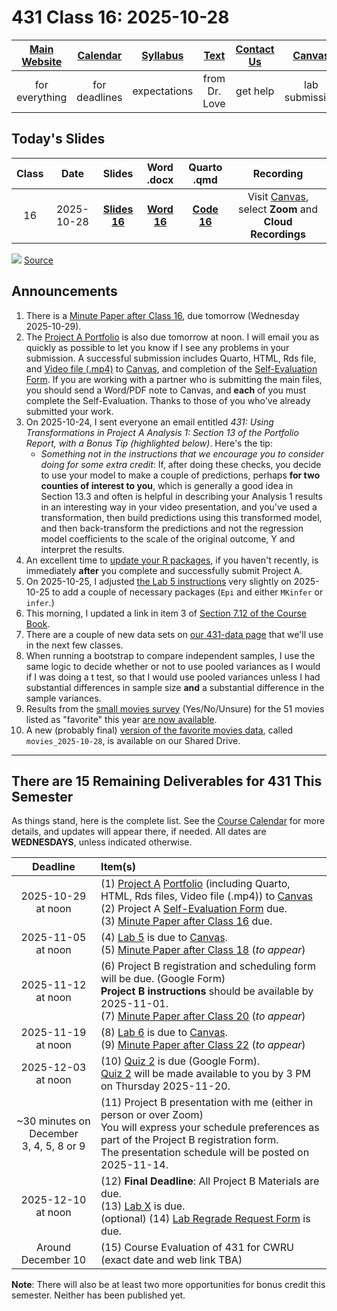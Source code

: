 # 431 Class 16: 2025-10-28

[Main Website](https://thomaselove.github.io/431-2025/) | [Calendar](https://thomaselove.github.io/431-2025/calendar.html) | [Syllabus](https://thomaselove.github.io/431-syllabus-2025/) | [Text](https://thomaselove.github.io/431-book/) | [Contact Us](https://thomaselove.github.io/431-2025/contact.html) | [Canvas](https://canvas.case.edu) | [Data and Code](https://github.com/THOMASELOVE/431-data)
:-----------: | :--------------: | :----------: | :---------: | :-------------: | :-----------: | :------------:
for everything | for deadlines | expectations | from Dr. Love | get help | lab submission | for downloads

## Today's Slides

Class | Date | Slides | Word .docx | Quarto .qmd | Recording
:---: | :--------: | :------: | :------: | :------: | :-------------:
16 | 2025-10-28 | **[Slides 16](https://thomaselove.github.io/431-slides-2025/class16.html)** | **[Word 16](https://thomaselove.github.io/431-slides-2025/class16w.docx)** | **[Code 16](https://github.com/THOMASELOVE/431-slides-2025/blob/main/class16.qmd)** | Visit [Canvas](https://canvas.case.edu/), select **Zoom** and **Cloud Recordings**

![](https://imgs.xkcd.com/comics/replication_crisis.png) [Source](https://xkcd.com/3117/)

## Announcements

1. There is a [Minute Paper after Class 16](https://bit.ly/431-2025-minute-16), due tomorrow (Wednesday 2025-10-29).
2. The [Project A Portfolio](https://thomaselove.github.io/431-projectA-2025/) is also due tomorrow at noon. I will email you as quickly as possible to let you know if I see any problems in your submission. A successful submission includes Quarto, HTML, Rds file, and [Video file (.mp4)](https://thomaselove.github.io/431-projectA-2025/portfolio.html#the-highlight-video) to [Canvas](https://canvas.case.edu/), and completion of the [Self-Evaluation Form](https://bit.ly/431-projectA-self-evaluation-2025). If you are working with a partner who is submitting the main files, you should send a Word/PDF note to Canvas, and **each** of you must complete the Self-Evaluation. Thanks to those of you who've already submitted your work.
3. On 2025-10-24, I sent everyone an email entitled *431: Using Transformations in Project A Analysis 1: Section 13 of the Portfolio Report, with a Bonus Tip (highlighted below)*. Here's the tip:
    - *Something not in the instructions that we encourage you to consider doing for some extra credit*: If, after doing these checks, you decide to use your model to make a couple of predictions, perhaps **for two counties of interest to you**, which is generally a good idea in Section 13.3 and often is helpful in describing your Analysis 1 results in an interesting way in your video presentation, and you've used a transformation, then build predictions using this transformed model, and then back-transform the predictions and not the regression model coefficients to the scale of the original outcome, Y and  interpret the results.
4. An excellent time to [update your R packages](https://github.com/THOMASELOVE/431-packages?tab=readme-ov-file#r-packages-to-install-for-431), if you haven't recently, is immediately **after** you complete and successfully submit Project A.
5. On 2025-10-25, I adjusted [the Lab 5 instructions](https://github.com/THOMASELOVE/431-labs-2025/tree/main/lab5) very slightly on 2025-10-25 to add a couple of necessary packages (`Epi` and either `MKinfer` or `infer`.)
6. This morning, I updated a link in item 3 of [Section 7.12 of the Course Book](https://thomaselove.github.io/431-book/07_transform.html#for-more-information).
7. There are a couple of new data sets on [our 431-data page](https://github.com/THOMASELOVE/431-data) that we'll use in the next few classes.
8. When running a bootstrap to compare independent samples, I use the same logic to decide whether or not to use pooled variances as I would if I was doing a t test, so that I would use pooled variances unless I had substantial differences in sample size **and** a substantial difference in the sample variances.
9. Results from the [small movies survey](https://github.com/THOMASELOVE/431-classes-2025/blob/main/movies/small_survey.md) (Yes/No/Unsure) for the 51 movies listed as "favorite" this year [are now available](https://github.com/THOMASELOVE/431-classes-2025/blob/main/movies/small_survey.md).
10. A new (probably final) [version of the favorite movies data](https://github.com/THOMASELOVE/431-classes-2025/tree/main/movies#the-current-version-of-the-data-is-movies_2025-10-28), called `movies_2025-10-28`, is available on our Shared Drive.

----------

## There are 15 Remaining Deliverables for 431 This Semester

As things stand, here is the complete list. See the [Course Calendar](https://thomaselove.github.io/431-2025/calendar.html) for more details, and updates will appear there, if needed. All dates are **WEDNESDAYS**, unless indicated otherwise.

Deadline | Item(s)
:-----------------: | :----------------------------------------------------------------------------------------------------------
2025-10-29 at noon | (1) [Project A](https://thomaselove.github.io/431-projectA-2025/) [Portfolio](https://thomaselove.github.io/431-projectA-2025/portfolio.html) (including Quarto, HTML, Rds files, Video file (.mp4)) to [Canvas](https://canvas.case.edu/) <br> (2) Project A [Self-Evaluation Form](https://bit.ly/431-projectA-self-evaluation-2025) due. <br> (3) [Minute Paper after Class 16](https://bit.ly/431-2025-minute-16) due.
2025-11-05 at noon | (4) [Lab 5](https://github.com/THOMASELOVE/431-labs-2025/tree/main/lab5) is due to [Canvas](https://canvas.case.edu/). <br> (5) [Minute Paper after Class 18](https://github.com/THOMASELOVE/431-minute-2025) (*to appear*)
2025-11-12 at noon | (6) Project B registration and scheduling form will be due. (Google Form) <br> **Project B instructions** should be available by 2025-11-01. <br> (7) [Minute Paper after Class 20](https://github.com/THOMASELOVE/431-minute-2025) (*to appear*)
2025-11-19 at noon | (8) [Lab 6](https://github.com/THOMASELOVE/431-labs-2025/tree/main/lab6) is due to [Canvas](https://canvas.case.edu/). <br> (9) [Minute Paper after Class 22](https://github.com/THOMASELOVE/431-minute-2025) (*to appear*)
2025-12-03 at noon | (10) [Quiz 2](https://github.com/THOMASELOVE/431-quizzes-2025/tree/main/quiz2) is due (Google Form). <br> [Quiz 2](https://github.com/THOMASELOVE/431-quizzes-2025/tree/main/quiz2) will be made available to you by 3 PM on Thursday 2025-11-20.
~30 minutes on <br> December <br> 3, 4, 5, 8 or 9 | (11) Project B presentation with me (either in person or over Zoom) <br> You will express your schedule preferences as part of the Project B registration form. <br> The presentation schedule will be posted on 2025-11-14.
2025-12-10 at noon | (12) **Final Deadline**: All Project B Materials are due. <br> (13) [Lab X](https://github.com/THOMASELOVE/431-labs-2025/tree/main/labX) is due. <br> (optional) (14) [Lab Regrade Request Form](https://bit.ly/431-2025-lab-regrade-request) is due.
Around December 10 | (15) Course Evaluation of 431 for CWRU (exact date and web link TBA)

**Note**: There will also be at least two more opportunities for bonus credit this semester. Neither has been published yet.
